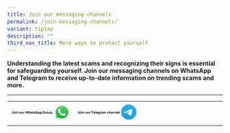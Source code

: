 ```yaml
---
title: Join our messaging channels
permalink: /join-messaging-channels/
variant: tiptap
description: ""
third_nav_title: More ways to protect yourself
---
```

<p><strong>Understanding the latest scams and recognizing their signs is essential for safeguarding yourself. Join our messaging channels on WhatsApp and Telegram to receive up-to-date information on trending scams and more.</strong>
</p>
<hr>
<table style="minWidth: 75px">
<colgroup>
<col>
<col>
<col>
</colgroup>
<tbody>
<tr>
<td rowspan="1" colspan="1"><a class="isomer-image-wrapper" href="https://whatsapp.com/channel/0029Va4imcoCRs1thRkcGg1b"><img style="width: 100%" height="auto" width="100%" alt="" src="/images/Staging/2.png"></a>
</td>
<td rowspan="1" colspan="1"><a class="isomer-image-wrapper" href="https://t.me/ncpcscamalert"><img style="width: 100%" height="auto" width="100%" alt="" src="/images/Staging/1.png"></a>
</td>
<td rowspan="1" colspan="1">
<div class="isomer-image-wrapper">
<img style="width: 60%;" height="auto" width="100%" alt="" src="/images/Staging/blank.png">
</div>
</td>
</tr>
</tbody>
</table>
<p></p>